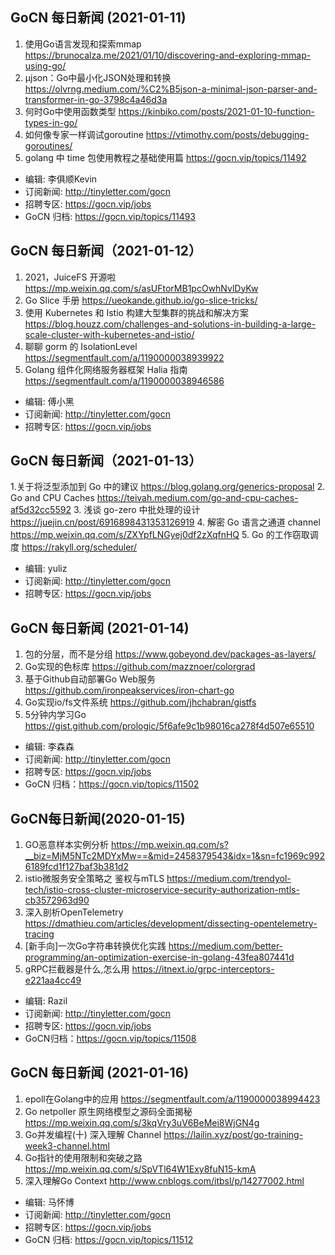 ## GoCN 每日新闻 (2021-01-11)

1. 使用Go语言发现和探索mmap https://brunocalza.me/2021/01/10/discovering-and-exploring-mmap-using-go/
2. µjson：Go中最小化JSON处理和转换 https://olvrng.medium.com/%C2%B5json-a-minimal-json-parser-and-transformer-in-go-3798c4a46d3a
3. 何时Go中使用函数类型 https://kinbiko.com/posts/2021-01-10-function-types-in-go/
4. 如何像专家一样调试goroutine https://vtimothy.com/posts/debugging-goroutines/
5. golang 中 time 包使用教程之基础使用篇 https://gocn.vip/topics/11492

* 编辑: 李俱顺Kevin
* 订阅新闻: http://tinyletter.com/gocn
* 招聘专区: https://gocn.vip/jobs
* GoCN 归档: https://gocn.vip/topics/11493

## GoCN 每日新闻（2021-01-12）

1. 2021，JuiceFS 开源啦 https://mp.weixin.qq.com/s/asUFtorMB1pcOwhNvlDyKw
2. Go Slice 手册 https://ueokande.github.io/go-slice-tricks/
3. 使用 Kubernetes 和 Istio 构建大型集群的挑战和解决方案 https://blog.houzz.com/challenges-and-solutions-in-building-a-large-scale-cluster-with-kubernetes-and-istio/
4. 聊聊 gorm 的 IsolationLevel https://segmentfault.com/a/1190000038939922
5. Golang 组件化网络服务器框架 Halia 指南 https://segmentfault.com/a/1190000038946586

* 编辑: 傅小黑
* 订阅新闻: http://tinyletter.com/gocn
* 招聘专区: https://gocn.vip/jobs

## GoCN 每日新闻（2021-01-13）

1.关于将泛型添加到 Go 中的建议 https://blog.golang.org/generics-proposal
2. Go and CPU Caches https://teivah.medium.com/go-and-cpu-caches-af5d32cc5592
3. 浅谈 go-zero 中批处理的设计 https://juejin.cn/post/6916898431353126919
4. 解密 Go 语言之通道 channel https://mp.weixin.qq.com/s/ZXYpfLNGyej0df2zXqfnHQ
5. Go 的工作窃取调度 https://rakyll.org/scheduler/

* 编辑: yuliz
* 订阅新闻: http://tinyletter.com/gocn
* 招聘专区: https://gocn.vip/jobs


## GoCN 每日新闻 (2021-01-14)

1. 包的分层，而不是分组 https://www.gobeyond.dev/packages-as-layers/
2. Go实现的色标库 https://github.com/mazznoer/colorgrad
3. 基于Github自动部署Go Web服务 https://github.com/ironpeakservices/iron-chart-go
4. Go实现io/fs文件系统 https://github.com/jhchabran/gistfs
5. 5分钟内学习Go https://gist.github.com/prologic/5f6afe9c1b98016ca278f4d507e65510

* 编辑: 李森森
* 订阅新闻: http://tinyletter.com/gocn
* 招聘专区: https://gocn.vip/jobs
* GoCN 归档：https://gocn.vip/topics/11502

## GoCN每日新闻(2020-01-15)

1. GO恶意样本实例分析 https://mp.weixin.qq.com/s?__biz=MjM5NTc2MDYxMw==&mid=2458379543&idx=1&sn=fc1969c9926189fcd1f127baf3b381d2
2. istio微服务安全策略之 鉴权与mTLS https://medium.com/trendyol-tech/istio-cross-cluster-microservice-security-authorization-mtls-cb3572963d90
3. 深入剖析OpenTelemetry https://dmathieu.com/articles/development/dissecting-opentelemetry-tracing
4. [新手向]一次Go字符串转换优化实践 https://medium.com/better-programming/an-optimization-exercise-in-golang-43fea807441d
5. gRPC拦截器是什么,怎么用 https://itnext.io/grpc-interceptors-e221aa4cc49

* 编辑: Razil
* 订阅新闻: http://tinyletter.com/gocn
* 招聘专区: https://gocn.vip/jobs
* GoCN归档：https://gocn.vip/topics/11508

## GoCN 每日新闻 (2021-01-16)

1. epoll在Golang中的应用 https://segmentfault.com/a/1190000038994423
2. Go netpoller 原生网络模型之源码全面揭秘 https://mp.weixin.qq.com/s/3kqVry3uV6BeMei8WjGN4g
3. Go并发编程(十) 深入理解 Channel https://lailin.xyz/post/go-training-week3-channel.html
4. Go指针的使用限制和突破之路 https://mp.weixin.qq.com/s/SpVTl64W1Exy8fuN15-kmA
5. 深入理解Go Context http://www.cnblogs.com/itbsl/p/14277002.html

* 编辑: 马怀博
* 订阅新闻: http://tinyletter.com/gocn
* 招聘专区: https://gocn.vip/jobs
* GoCN 归档: https://gocn.vip/topics/11512
